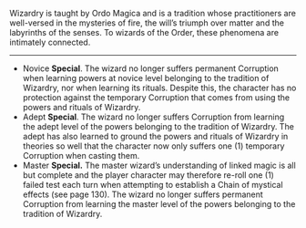 Wizardry is taught by Ordo Magica and is a tradition whose practitioners are well-versed in the mysteries of fire, the will’s triumph over matter and the labyrinths of the senses. To wizards of the Order, these phenomena are intimately connected.

---
- Novice **Special**. The wizard no longer suffers permanent Corruption when learning powers at novice level belonging to the tradition of Wizardry, nor when learning its rituals. Despite this, the character has no protection against the temporary Corruption that comes from using the powers and rituals of Wizardry.
- Adept **Special**. The wizard no longer suffers Corruption from learning the adept level of the powers belonging to the tradition of Wizardry. The adept has also learned to ground the powers and rituals of Wizardry in theories so well that the character now only suffers one (1) temporary Corruption when casting them.
- Master **Special.** The master wizard’s understanding of linked magic is all but complete and the player character may therefore re-roll one (1) failed test each turn when attempting to establish a Chain of mystical effects (see page 130). The wizard no longer suffers permanent Corruption from learning the master level of the powers belonging to the tradition of Wizardry.